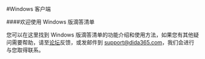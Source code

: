 #Windows 客户端

####欢迎使用 Windows 版滴答清单

您可以在这里找到 Windows 版滴答清单的功能介绍和使用方法，如果您有其他疑问需要帮助，请至[论坛](http://help.dida365.com/questions)反馈，或发邮件到 support@dida365.com，我们会进行与您取得联系。

